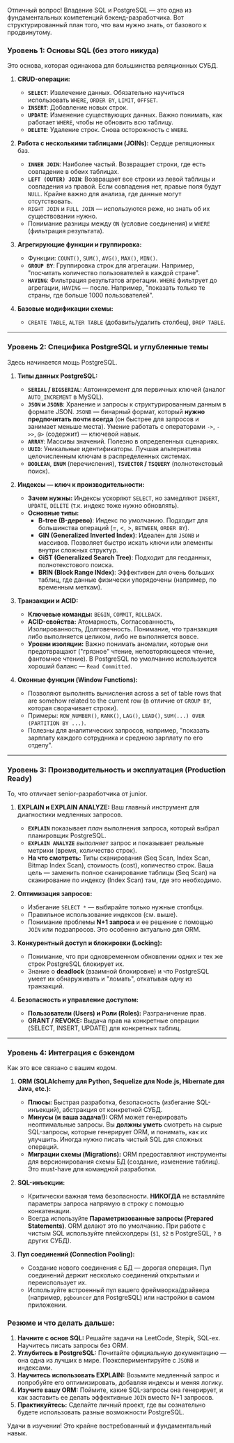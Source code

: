 Отличный вопрос! Владение SQL и PostgreSQL — это одна из фундаментальных компетенций бэкенд-разработчика. Вот структурированный план того, что вам нужно знать, от базового к продвинутому.

### Уровень 1: Основы SQL (без этого никуда)

Это основа, которая одинакова для большинства реляционных СУБД.

1.  **CRUD-операции:**
    *   **`SELECT`**: Извлечение данных. Обязательно научиться использовать `WHERE`, `ORDER BY`, `LIMIT`, `OFFSET`.
    *   **`INSERT`**: Добавление новых строк.
    *   **`UPDATE`**: Изменение существующих данных. Важно понимать, как работает `WHERE`, чтобы не обновить всю таблицу.
    *   **`DELETE`**: Удаление строк. Снова осторожность с `WHERE`.

2.  **Работа с несколькими таблицами (JOINs):** Сердце реляционных баз.
    *   **`INNER JOIN`**: Наиболее частый. Возвращает строки, где есть совпадение в обеих таблицах.
    *   **`LEFT (OUTER) JOIN`**: Возвращает все строки из левой таблицы и совпадения из правой. Если совпадения нет, правые поля будут `NULL`. Крайне важно для анализа, где данные могут отсутствовать.
    *   `RIGHT JOIN` и `FULL JOIN` — используются реже, но знать об их существовании нужно.
    *   Понимание разницы между `ON` (условие соединения) и `WHERE` (фильтрация результата).

3.  **Агрегирующие функции и группировка:**
    *   Функции: `COUNT()`, `SUM()`, `AVG()`, `MAX()`, `MIN()`.
    *   **`GROUP BY`**: Группировка строк для агрегации. Например, "посчитать количество пользователей в каждой стране".
    *   **`HAVING`**: Фильтрация результатов агрегации. `WHERE` фильтрует до агрегации, `HAVING` — после. Например, "показать только те страны, где больше 1000 пользователей".

4.  **Базовые модификации схемы:**
    *   `CREATE TABLE`, `ALTER TABLE` (добавить/удалить столбец), `DROP TABLE`.

---

### Уровень 2: Специфика PostgreSQL и углубленные темы

Здесь начинается мощь PostgreSQL.

1.  **Типы данных PostgreSQL:**
    *   **`SERIAL` / `BIGSERIAL`**: Автоинкремент для первичных ключей (аналог `AUTO_INCREMENT` в MySQL).
    *   **`JSON` и `JSONB`**: Хранение и запросы к структурированным данным в формате JSON. `JSONB` — бинарный формат, который **нужно предпочитать почти всегда** (он быстрее для запросов и занимает меньше места). Умение работать с операторами `->`, `->>`, `@>` (содержит) — ключевой навык.
    *   **`ARRAY`**: Массивы значений. Полезно в определенных сценариях.
    *   **`UUID`**: Уникальные идентификаторы. Лучшая альтернатива целочисленным ключам в распределенных системах.
    *   **`BOOLEAN`**, **`ENUM`** (перечисления), **`TSVECTOR` / `TSQUERY`** (полнотекстовый поиск).

2.  **Индексы — ключ к производительности:**
    *   **Зачем нужны:** Индексы ускоряют `SELECT`, но замедляют `INSERT`, `UPDATE`, `DELETE` (т.к. индекс тоже нужно обновлять).
    *   **Основные типы:**
        *   **B-tree (B-дерево)**: Индекс по умолчанию. Подходит для большинства операций (=, <, >, `BETWEEN`, `ORDER BY`).
        *   **GIN (Generalized Inverted Index)**: Идеален для `JSONB` и массивов. Позволяет быстро искать ключи или элементы внутри сложных структур.
        *   **GiST (Generalized Search Tree)**: Подходит для геоданных, полнотекстового поиска.
        *   **BRIN (Block Range INdex)**: Эффективен для очень больших таблиц, где данные физически упорядочены (например, по временным меткам).

3.  **Транзакции и ACID:**
    *   **Ключевые команды:** `BEGIN`, `COMMIT`, `ROLLBACK`.
    *   **ACID-свойства:** Атомарность, Согласованность, Изолированность, Долговечность. Понимание, что транзакция либо выполняется целиком, либо не выполняется вовсе.
    *   **Уровни изоляции:** Важно понимать аномалии, которые они предотвращают ("грязное" чтение, неповторяющееся чтение, фантомное чтение). В PostgreSQL по умолчанию используется хороший баланс — `Read Committed`.

4.  **Оконные функции (Window Functions):**
    *   Позволяют выполнять вычисления across a set of table rows that are somehow related to the current row (в отличие от `GROUP BY`, которая сворачивает строки).
    *   Примеры: `ROW_NUMBER()`, `RANK()`, `LAG()`, `LEAD()`, `SUM(...) OVER (PARTITION BY ...)`.
    *   Полезны для аналитических запросов, например, "показать зарплату каждого сотрудника и среднюю зарплату по его отделу".

---

### Уровень 3: Производительность и эксплуатация (Production Ready)

То, что отличает senior-разработчика от junior.

1.  **EXPLAIN и EXPLAIN ANALYZE:** Ваш главный инструмент для диагностики медленных запросов.
    *   **`EXPLAIN`** показывает *план* выполнения запроса, который выбрал планировщик PostgreSQL.
    *   **`EXPLAIN ANALYZE`** *выполняет* запрос и показывает реальные метрики (время, количество строк).
    *   **На что смотреть:** Типы сканирования (Seq Scan, Index Scan, Bitmap Index Scan), стоимость (cost), количество строк. Ваша цель — заменить полное сканирование таблицы (Seq Scan) на сканирование по индексу (Index Scan) там, где это необходимо.

2.  **Оптимизация запросов:**
    *   Избегание `SELECT *` — выбирайте только нужные столбцы.
    *   Правильное использование индексов (см. выше).
    *   Понимание проблемы **N+1 запроса** и ее решение с помощью `JOIN` или подзапросов. Это особенно актуально для ORM.

3.  **Конкурентный доступ и блокировки (Locking):**
    *   Понимание, что при одновременном обновлении одних и тех же строк PostgreSQL блокирует их.
    *   Знание о **deadlock** (взаимной блокировке) и что PostgreSQL умеет их обнаруживать и "ломать", откатывая одну из транзакций.

4.  **Безопасность и управление доступом:**
    *   **Пользователи (Users) и Роли (Roles):** Разграничение прав.
    *   **GRANT / REVOKE:** Выдача прав на конкретные операции (SELECT, INSERT, UPDATE) для конкретных таблиц.

---

### Уровень 4: Интеграция с бэкендом

Как это все связано с вашим кодом.

1.  **ORM (SQLAlchemy для Python, Sequelize для Node.js, Hibernate для Java, etc.):**
    *   **Плюсы:** Быстрая разработка, безопасность (избегание SQL-инъекций), абстракция от конкретной СУБД.
    *   **Минусы (и ваша задача!):** ORM может генерировать неоптимальные запросы. Вы **должны уметь** смотреть на сырые SQL-запросы, которые генерирует ORM, и понимать, как их улучшить. Иногда нужно писать чистый SQL для сложных операций.
    *   **Миграции схемы (Migrations):** ORM предоставляют инструменты для версионирования схемы БД (создание, изменение таблиц). Это must-have для командной разработки.

2.  **SQL-инъекции:**
    *   Критически важная тема безопасности. **НИКОГДА** не вставляйте параметры запроса напрямую в строку с помощью конкатенации.
    *   Всегда используйте **Параметризованные запросы (Prepared Statements)**. ORM делают это по умолчанию. При работе с чистым SQL используйте плейсхолдеры (`$1`, `$2` в PostgreSQL, `?` в других СУБД).

3.  **Пул соединений (Connection Pooling):**
    *   Создание нового соединения с БД — дорогая операция. Пул соединений держит несколько соединений открытыми и переиспользует их.
    *   Используйте встроенный пул вашего фреймворка/драйвера (например, `pgbouncer` для PostgreSQL) или настройки в самом приложении.

### Резюме и что делать дальше:

1.  **Начните с основ SQL:** Решайте задачи на LeetCode, Stepik, SQL-ex. Научитесь писать запросы без ORM.
2.  **Углубитесь в PostgreSQL:** Почитайте официальную документацию — она одна из лучших в мире. Поэкспериментируйте с `JSONB` и индексами.
3.  **Научитесь использовать EXPLAIN:** Возьмите медленный запрос и попробуйте его оптимизировать, добавляя индексы и меняя логику.
4.  **Изучите вашу ORM:** Поймите, какие SQL-запросы она генерирует, и как заставить ее делать эффективные `JOIN` вместо N+1 запросов.
5.  **Практикуйтесь:** Сделайте личный проект, где вы сознательно будете использовать разные возможности PostgreSQL.

Удачи в изучении! Это крайне востребованный и фундаментальный навык.